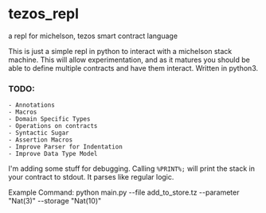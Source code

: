 # tezos_repl
a repl for michelson, tezos smart contract language

This is just a simple repl in python to interact with a michelson stack machine.  This will allow experimentation, and as it matures you should be able to define multiple contracts and have them interact.  Written in python3.


### TODO:
    - Annotations
    - Macros
    - Domain Specific Types
    - Operations on contracts
    - Syntactic Sugar
    - Assertion Macros
    - Improve Parser for Indentation
    - Improve Data Type Model

I'm adding some stuff for debugging.  Calling `%PRINT%;` will print the stack in your contract to stdout.  It parses like regular logic.

Example Command:
    python main.py --file add_to_store.tz --parameter "Nat(3)" --storage "Nat(10)"
